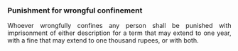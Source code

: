 ### Punishment for wrongful confinement
<div style="text-align: justify">

Whoever wrongfully confines any person shall be punished with imprisonment of either description for a term that may extend to one year, with a fine that may extend to one thousand rupees, or with both.

</div>
